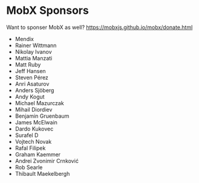 MobX Sponsors
===========

Want to sponser MobX as well? https://mobxjs.github.io/mobx/donate.html

* Mendix
* Rainer Wittmann
* Nikolay Ivanov
* Mattia Manzati
* Matt Ruby
* Jeff Hansen
* Steven Pérez
* Anri Asaturov
* Anders Sjöberg
* Andy Kogut
* Michael Mazurczak
* Mihail Diordiev
* Benjamin Gruenbaum
* James McElwain
* Dardo Kukovec
* Surafel D
* Vojtech Novak
* Rafal Filipek
* Graham Kaemmer
* Andrei Zvonimir Crnković
* Rob Searle
* Thibault Maekelbergh